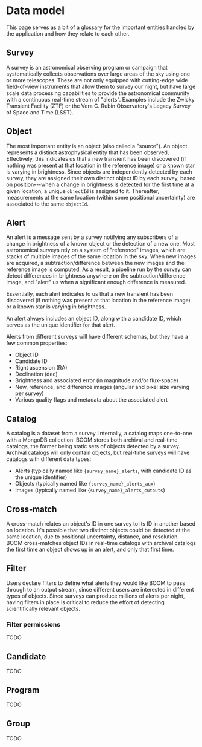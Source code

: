 # Data model

This page serves as a bit of a glossary for the important entities
handled by the application and how they relate to each other.

## Survey

A survey is an astronomical observing program or campaign that systematically
collects observations over large areas of the sky using one or more telescopes.
These are not only equipped with cutting-edge wide field-of-view instruments
that allow them to survey our night,
but have large scale data processing capabilities to provide the astronomical
community with a continuous real-time stream of "alerts".
Examples include the Zwicky Transient Facility (ZTF) or the Vera C. Rubin
Observatory's Legacy Survey of Space and Time (LSST).

## Object

The most important entity is an object (also called a "source").
An object represents a distinct astrophysical entity that has been observed,
Effectively, this indicates us that a new transient has been discovered (if nothing was present at that location in the reference image) or a known star is varying in brightness.
Since objects are independently detected by each survey,
they are assigned their own distinct object ID by each survey,
based on position---when a change in brightness is detected for the first time
at a given location, a unique `objectId` is assigned to it.
Thereafter, measurements at the same location
(within some positional uncertainty)
are associated to the same `objectId`.

## Alert

An alert is a message sent by a survey notifying any subscribers of a change
in brightness of a known object or the detection of a new one.
Most astronomical surveys rely on a system of "reference" images,
which are stacks of multiple images of the same location in the sky.
When new images are acquired,
a subtraction/difference between the new images and the reference image is
computed.
As a result, a pipeline run by the survey
can detect differences in brightness anywhere on the
subtraction/difference image,
and "alert" us when a significant enough difference is measured.

Essentially, each alert indicates to us that a new transient has been
discovered (if nothing was present at that location in the reference image) or
a known star is varying in brightness.

An alert always includes an object ID, along with a candidate ID,
which serves as the unique identifier for that alert.

Alerts from different surveys will have different schemas,
but they have a few common properties:

- Object ID
- Candidate ID
- Right ascension (RA)
- Declination (dec)
- Brightness and associated error (in magnitude and/or flux-space)
- New, reference,
  and difference images (angular and pixel size varying per survey)
- Various quality flags and metadata about the associated alert

## Catalog

A catalog is a dataset from a survey.
Internally, a catalog maps one-to-one with a MongoDB collection.
BOOM stores both archival and real-time catalogs,
the former being static sets of objects detected by a survey.
Archival catalogs will only contain objects,
but real-time surveys will have catalogs with different data types:

- Alerts (typically named like `{survey_name}_alerts`,
  with candidate ID as the unique identifier)
- Objects (typically named like `{survey_name}_alerts_aux`)
- Images (typically named like `{survey_name}_alerts_cutouts`)

## Cross-match

A cross-match relates an object's ID in one survey to its ID in another
based on location.
It's possible that two distinct objects could be detected at the same location,
due to positional uncertainty, distance, and resolution.
BOOM cross-matches object IDs in real-time catalogs with archival catalogs
the first time an object shows up in an alert, and only that first time.

## Filter

Users declare filters to define what alerts they would like BOOM to pass
through to an output stream,
since different users are interested in different types of objects.
Since surveys can produce millions of alerts per night,
having filters in place is critical to reduce the effort of detecting
scientifically relevant objects.

### Filter permissions

TODO

## Candidate

TODO

## Program

TODO

## Group

TODO
